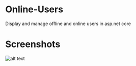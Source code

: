 # Online-Users
Display and manage offline and online users in asp.net core

# Screenshots
![alt text](Screenshots/Untitled.png "Home Page")
